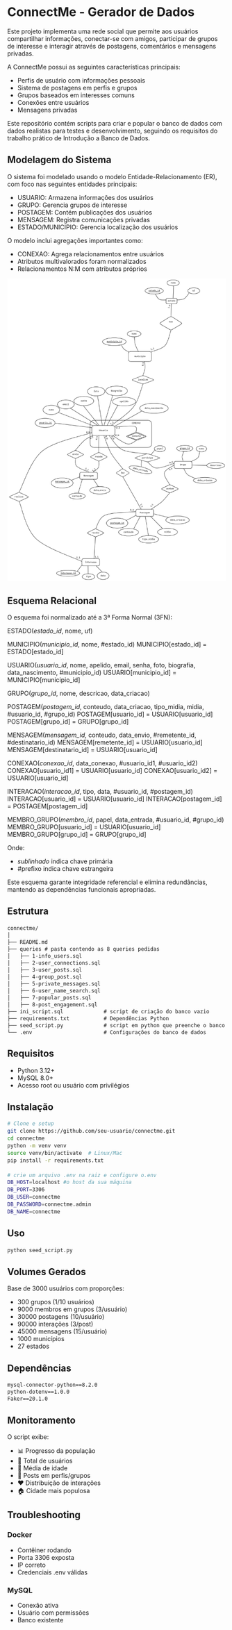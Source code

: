 # ConnectMe - Gerador de Dados

Este projeto implementa uma rede social que permite aos usuários compartilhar informações, conectar-se com amigos, participar de grupos de interesse e interagir através de postagens, comentários e mensagens privadas. 

A ConnectMe possui as seguintes características principais:
- Perfis de usuário com informações pessoais
- Sistema de postagens em perfis e grupos
- Grupos baseados em interesses comuns
- Conexões entre usuários
- Mensagens privadas

Este repositório contém scripts para criar e popular o banco de dados com dados realistas para testes e desenvolvimento, seguindo os requisitos do trabalho prático de Introdução a Banco de Dados.

## Modelagem do Sistema

O sistema foi modelado usando o modelo Entidade-Relacionamento (ER), com foco nas seguintes entidades principais:

- USUARIO: Armazena informações dos usuários
- GRUPO: Gerencia grupos de interesse
- POSTAGEM: Contém publicações dos usuários
- MENSAGEM: Registra comunicações privadas
- ESTADO/MUNICIPIO: Gerencia localização dos usuários

O modelo inclui agregações importantes como:
- CONEXAO: Agrega relacionamentos entre usuários
- Atributos multivalorados foram normalizados
- Relacionamentos N:M com atributos próprios

![Modelo ER](modelagem_connectme.png)

## Esquema Relacional

O esquema foi normalizado até a 3ª Forma Normal (3FN):

ESTADO(_estado_id_, nome, uf)

MUNICIPIO(_municipio_id_, nome, #estado_id)
MUNICIPIO[estado_id] = ESTADO[estado_id]

USUARIO(_usuario_id_, nome, apelido, email, senha, foto, biografia, data_nascimento, #municipio_id)
USUARIO[municipio_id] = MUNICIPIO[municipio_id]

GRUPO(_grupo_id_, nome, descricao, data_criacao)

POSTAGEM(_postagem_id_, conteudo, data_criacao, tipo_midia, midia, #usuario_id, #grupo_id)
POSTAGEM[usuario_id] = USUARIO[usuario_id]
POSTAGEM[grupo_id] = GRUPO[grupo_id]

MENSAGEM(_mensagem_id_, conteudo, data_envio, #remetente_id, #destinatario_id)
MENSAGEM[remetente_id] = USUARIO[usuario_id]
MENSAGEM[destinatario_id] = USUARIO[usuario_id]

CONEXAO(_conexao_id_, data_conexao, #usuario_id1, #usuario_id2)
CONEXAO[usuario_id1] = USUARIO[usuario_id]
CONEXAO[usuario_id2] = USUARIO[usuario_id]

INTERACAO(_interacao_id_, tipo, data, #usuario_id, #postagem_id)
INTERACAO[usuario_id] = USUARIO[usuario_id]
INTERACAO[postagem_id] = POSTAGEM[postagem_id]

MEMBRO_GRUPO(_membro_id_, papel, data_entrada, #usuario_id, #grupo_id)
MEMBRO_GRUPO[usuario_id] = USUARIO[usuario_id]
MEMBRO_GRUPO[grupo_id] = GRUPO[grupo_id]

Onde:
- _sublinhado_ indica chave primária
- #prefixo indica chave estrangeira

Este esquema garante integridade referencial e elimina redundâncias, mantendo as dependências funcionais apropriadas.


## Estrutura
```
connectme/
│
├── README.md
├── queries # pasta contendo as 8 queries pedidas
│   ├── 1-info_users.sql
│   ├── 2-user_connections.sql
│   ├── 3-user_posts.sql
│   ├── 4-group_post.sql
│   ├── 5-private_messages.sql
│   ├── 6-user_name_search.sql
│   ├── 7-popular_posts.sql
│   ├── 8-post_engagement.sql
├── ini_script.sql             # script de criação do banco vazio
├── requirements.txt           # Dependências Python
├── seed_script.py             # script em python que preenche o banco
└── .env                       # Configurações do banco de dados
```

## Requisitos
- Python 3.12+
- MySQL 8.0+ 
- Acesso root ou usuário com privilégios

## Instalação
```bash
# Clone e setup
git clone https://github.com/seu-usuario/connectme.git
cd connectme
python -m venv venv
source venv/bin/activate  # Linux/Mac
pip install -r requirements.txt

# crie um arquivo .env na raiz e configure o.env
DB_HOST=localhost #o host da sua máquina
DB_PORT=3306
DB_USER=connectme
DB_PASSWORD=connectme.admin
DB_NAME=connectme
```

## Uso
```bash
python seed_script.py
```

## Volumes Gerados
Base de 3000 usuários com proporções:
- 300 grupos (1/10 usuários)
- 9000 membros em grupos (3/usuário)
- 30000 postagens (10/usuário)
- 90000 interações (3/post)
- 45000 mensagens (15/usuário)
- 1000 municípios
- 27 estados

## Dependências
```
mysql-connector-python==8.2.0
python-dotenv==1.0.0
Faker==20.1.0
```

## Monitoramento
O script exibe:
- 📊 Progresso da população
- 👥 Total de usuários
- 📅 Média de idade 
- 📝 Posts em perfis/grupos
- ❤️ Distribuição de interações
- 🏠 Cidade mais populosa

## Troubleshooting

### Docker
- Contêiner rodando
- Porta 3306 exposta  
- IP correto
- Credenciais .env válidas

### MySQL
- Conexão ativa
- Usuário com permissões
- Banco existente